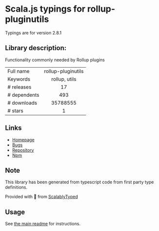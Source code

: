 
# Scala.js typings for rollup-pluginutils

Typings are for version 2.8.1

## Library description:
Functionality commonly needed by Rollup plugins

|                    |                 |
| ------------------ | :-------------: |
| Full name          | rollup-pluginutils |
| Keywords           | rollup, utils |
| # releases         | 17 |
| # dependents       | 493 |
| # downloads        | 35788555 |
| # stars            | 1 |

## Links
- [Homepage](https://github.com/rollup/rollup-pluginutils#readme)
- [Bugs](https://github.com/rollup/rollup-pluginutils/issues)
- [Repository](https://github.com/rollup/rollup-pluginutils)
- [Npm](https://www.npmjs.com/package/rollup-pluginutils)
    


## Note
This library has been generated from typescript code from first party type definitions.

Provided with :purple_heart: from [ScalablyTyped](https://github.com/oyvindberg/ScalablyTyped)

## Usage
See [the main readme](../../readme.md) for instructions.


